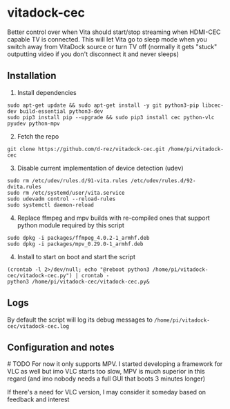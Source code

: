 # vitadock-cec
 Better control over when Vita should start/stop streaming when HDMI-CEC capable TV is connected. This will let Vita go to sleep mode when you switch away from VitaDock source or turn TV off (normally it gets "stuck" outputting video if you don't disconnect it and never sleeps)

## Installation
1. Install dependencies
```
sudo apt-get update && sudo apt-get install -y git python3-pip libcec-dev build-essential python3-dev
sudo pip3 install pip --upgrade && sudo pip3 install cec python-vlc pyudev python-mpv
```
2. Fetch the repo
```
git clone https://github.com/d-rez/vitadock-cec.git /home/pi/vitadock-cec
```

3. Disable current implementation of device detection (udev)
```
sudo rm /etc/udev/rules.d/91-vita.rules /etc/udev/rules.d/92-dvita.rules
sudo rm /etc/systemd/user/vita.service
sudo udevadm control --reload-rules
sudo systemctl daemon-reload
```

4. Replace ffmpeg and mpv builds with re-compiled ones that support python module required by this script
```
sudo dpkg -i packages/ffmpeg_4.0.2-1_armhf.deb
sudo dpkg -i packages/mpv_0.29.0-1_armhf.deb
```

4. Install to start on boot and start the script
```
(crontab -l 2>/dev/null; echo "@reboot python3 /home/pi/vitadock-cec/vitadock-cec.py") | crontab -
python3 /home/pi/vitadock-cec/vitadock-cec.py&
```

## Logs
By default the script will log its debug messages to `/home/pi/vitadock-cec/vitadock-cec.log`

## Configuration and notes
\# TODO
For now it only supports MPV. I started developing a framework for VLC as well but imo VLC starts too slow, MPV is much superior in this regard (and imo nobody needs a full GUI that boots 3 minutes longer)

If there's a need for VLC version, I may consider it someday based on feedback and interest
